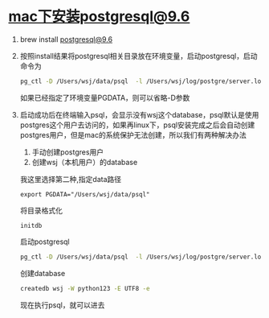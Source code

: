 # mac下安装postgresql@9.6

1. brew install postgresql@9.6

2. 按照install结果将postgresql相关目录放在环境变量，启动postgresql，启动命令为

   ```bash
   pg_ctl -D /Users/wsj/data/psql  -l /Users/wsj/log/postgre/server.log start
   ```

   如果已经指定了环境变量PGDATA，则可以省略-D参数

3. 启动成功后在终端输入psql，会显示没有wsj这个database，psql默认是使用postgres这个用户去访问的，如果再linux下，psql安装完成之后会自动创建postgres用户，但是mac的系统保护无法创建，所以我们有两种解决办法

   1. 手动创建postgres用户
   2. 创建wsj（本机用户）的database

   我这里选择第二种,指定data路径

   ```
   export PGDATA="/Users/wsj/data/psql"  
   ```
   
   将目录格式化
   
   ```
   initdb
   ```
   
   启动postgresql
   
   ```bash
   pg_ctl -D /Users/wsj/data/psql  -l /Users/wsj/log/postgre/server.log start
   ```
   
   创建database
   
   ```bash
   createdb wsj -W python123 -E UTF8 -e
   ```
   
   现在执行psql，就可以进去

